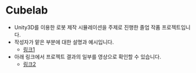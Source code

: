 # Cubelab 
* Unity3D를 이용한 로봇 제작 시뮬레이션을 주제로 진행한 졸업 작품 프로젝트입니다.
* 작성자가 맡은 부분에 대한 설명과 예시입니다.
  * [링크1](https://docs.google.com/presentation/d/135ZiNdolB_AxInmQRyWxp2yKArNqZyoE39d3SIM51v8/edit?usp=sharing)
* 아래 링크에서 프로젝트 결과의 일부를 영상으로 확인할 수 있습니다.  
  * [링크2](https://youtu.be/jFsZ2_UNLPU)
